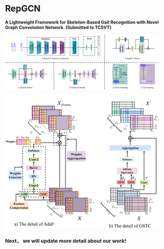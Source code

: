 # RepGCN
**A Lightweight Framework for Skeleton-Based Gait Recognition with Novel Graph Convolution Network. (Submitted to TCSVT)** 



![](assets/Network_Architecture.png)


![](assets/Attention_Details.png)

### Next， we will update more detail about our work!
